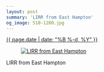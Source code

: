 ```yaml
---
layout: post
summary: 'LIRR from East Hampton'
og_image: 510-1280.jpg
---
```


<p>
 <time>
  <a href="/510">
   {{ page.date | date: "%B %-d, %Y" }}
  </a>
 </time>
 <a href="/510">
  <figure data-taken="8/7/2016">
   <img alt="LIRR from East Hampton" sizes="(min-width: 700px) 50vw, calc(100vw - 2rem)" src="{{ site.assets_url }}/510-640.jpg" srcset="{{ site.assets_url }}/510-1280.jpg 1280w, {{ site.assets_url }}/510-960.jpg 960w, {{ site.assets_url }}/510-640.jpg 640w, {{ site.assets_url }}/510-320.jpg 320w"/>
  </figure>
 </a>
 <span>
  LIRR from East Hampton
 </span>
</p>
